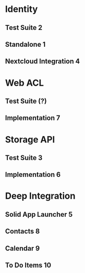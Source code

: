 # Identity
## Test Suite 2
## Standalone 1
## Nextcloud Integration 4

# Web ACL
## Test Suite (?)
## Implementation 7

# Storage API
## Test Suite 3
## Implementation 6

# Deep Integration
## Solid App Launcher 5
## Contacts 8
## Calendar 9
## To Do Items 10
